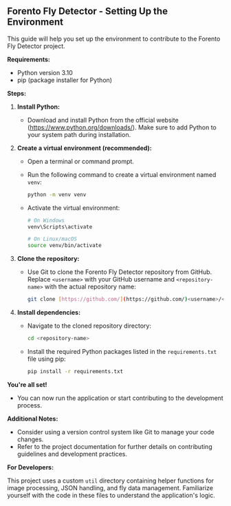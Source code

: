 ## Forento Fly Detector - Setting Up the Environment

This guide will help you set up the environment to contribute to the Forento Fly Detector project.

**Requirements:**

* Python version 3.10
* pip (package installer for Python)

**Steps:**

1. **Install Python:**
   - Download and install Python from the official website (https://www.python.org/downloads/). Make sure to add Python to your system path during installation.

2. **Create a virtual environment (recommended):**
   - Open a terminal or command prompt.
   - Run the following command to create a virtual environment named `venv`:

     ```bash
     python -m venv venv
     ```

   - Activate the virtual environment:

     ```bash
     # On Windows
     venv\Scripts\activate

     # On Linux/macOS
     source venv/bin/activate
     ```

3. **Clone the repository:**
   - Use Git to clone the Forento Fly Detector repository from GitHub. Replace `<username>` with your GitHub username and `<repository-name>` with the actual repository name:

     ```bash
     git clone [https://github.com/](https://github.com/)<username>/<repository-name>.git
     ```

4. **Install dependencies:**
   - Navigate to the cloned repository directory:

     ```bash
     cd <repository-name>
     ```

   - Install the required Python packages listed in the `requirements.txt` file using pip:

     ```bash
     pip install -r requirements.txt
     ```

**You're all set!**

- You can now run the application or start contributing to the development process.

**Additional Notes:**

- Consider using a version control system like Git to manage your code changes.
- Refer to the project documentation for further details on contributing guidelines and development practices.

**For Developers:**

This project uses a custom `util` directory containing helper functions for image processing, JSON handling, and fly data management. Familiarize yourself with the code in these files to understand the application's logic.

